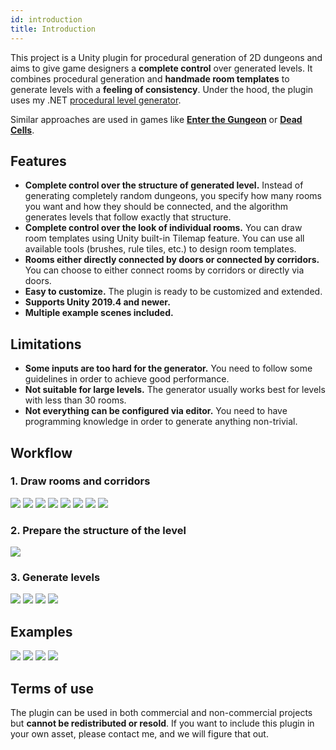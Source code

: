 ```yaml
---
id: introduction
title: Introduction
---
```


This project is a Unity plugin for procedural generation of 2D dungeons and aims to give game designers a **complete control** over generated levels. It combines procedural generation and **handmade room templates** to generate levels with a **feeling of consistency**. Under the hood, the plugin uses my .NET [procedural level generator](https://github.com/OndrejNepozitek/ProceduralLevelGenerator).

Similar approaches are used in games like [**Enter the Gungeon**](https://www.boristhebrave.com/2019/07/28/dungeon-generation-in-enter-the-gungeon/) or [**Dead Cells**](https://www.indiedb.com/games/dead-cells/news/the-level-design-of-a-procedurally-generated-metroidvania).

## Features

- **Complete control over the structure of generated level.** Instead of generating completely random dungeons, you specify how many rooms you want and how they should be connected, and the algorithm generates levels that follow exactly that structure.
- **Complete control over the look of individual rooms.** You can draw room templates using Unity built-in Tilemap feature. You can use all available tools (brushes, rule tiles, etc.) to design room templates.
- **Rooms either directly connected by doors or connected by corridors.** You can choose to either connect rooms by corridors or directly via doors.
- **Easy to customize.** The plugin is ready to be customized and extended.
- **Supports Unity 2019.4 and newer.**
- **Multiple example scenes included.**

## Limitations
- **Some inputs are too hard for the generator.** You need to follow some guidelines in order to achieve good performance.
- **Not suitable for large levels.** The generator usually works best for levels with less than 30 rooms.
- **Not everything can be configured via editor.** You need to have programming knowledge in order to generate anything non-trivial.

## Workflow 

### 1. Draw rooms and corridors

<Gallery cols={4}>
    <Image src="2d/examples/example1/room1.png" />
    <Image src="2d/examples/example1/room2.png" />
    <Image src="2d/examples/example1/intro_spawn.png" />
    <Image src="2d/examples/example1/intro_boss.png" />
    <Image src="2d/examples/example1/intro_corridor_horizontal.png" />
    <Image src="2d/examples/example1/intro_corridor_vertical.png" />
    <Image src="2d/examples/example1/corridor_horizontal2.png" />
    <Image src="2d/examples/example1/corridor_vertical2.png" />
</Gallery>

### 2. Prepare the structure of the level

<Image src="2d/examples/example1/level_graph2.png" height={500} />

### 3. Generate levels

<Gallery cols={4}>
    <Image src="2d/examples/example1/result_reallife2.png" />
    <Image src="2d/examples/example1/result_reallife3.png" />
    <Image src="2d/examples/example1/result_reallife4.png" />
    <Image src="2d/examples/example1/result_reallife5.png" />
</Gallery>

## Examples

<Gallery>
    <Image src="2d/examples/example1/result_reallife2.png" caption="Example 1" />
    <Image src="2d/examples/example1/result_reallife1.png" caption="Example 1" />
    <Image src="2d/examples/example2/result1.png" caption="Example 2" />
    <Image src="2d/examples/example2/result_reallife1.png" caption="Example 2" />
</Gallery>

## Terms of use

The plugin can be used in both commercial and non-commercial projects but **cannot be redistributed or resold**. If you want to include this plugin in your own asset, please contact me, and we will figure that out.